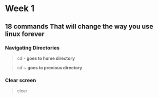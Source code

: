 # Week 1

## 18 commands That will change the way you use linux forever

### Navigating Directories

> cd -
**goes to home directory**

>cd ~
**goes to previous directory**

### Clear screen

> clear
 


 


